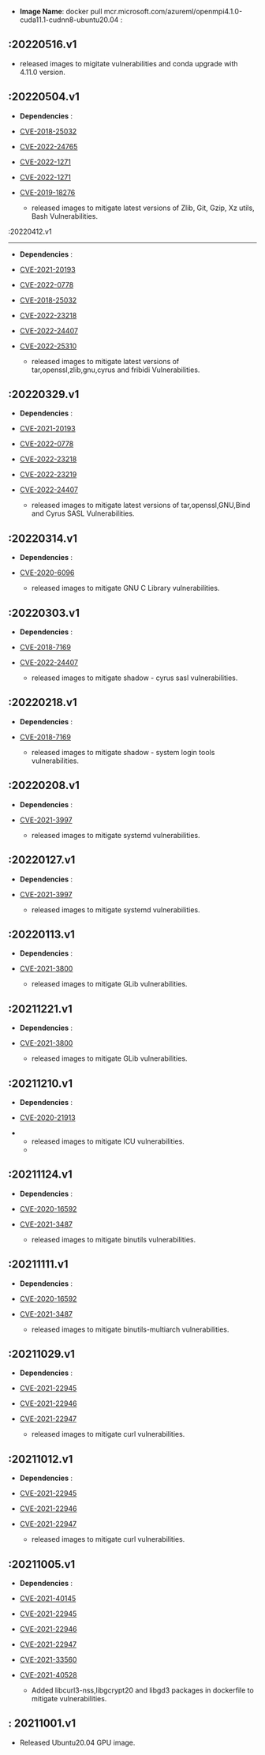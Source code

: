 -  **Image Name**: docker pull mcr.microsoft.com/azureml/openmpi4.1.0-cuda11.1-cudnn8-ubuntu20.04 :

:20220516.v1
------------------- 

- released images to migitate vulnerabilities and conda upgrade with 4.11.0 version.

:20220504.v1 
------------------- 

-   **Dependencies** :

-   [CVE-2018-25032](https://ubuntu.com/security/notices/USN-5355-1)
-   [CVE-2022-24765](https://ubuntu.com/security/notices/USN-5376-1)
-   [CVE-2022-1271](https://ubuntu.com/security/notices/USN-5378-1)
-   [CVE-2022-1271](https://ubuntu.com/security/notic[es/USN-5378-2)
-   [CVE-2019-18276](https://ubuntu.com/security/notices/USN-5380-1)  

     - released images to mitigate latest versions of Zlib, Git, Gzip, Xz utils, Bash Vulnerabilities.

:20220412.v1  

-------------------  
-   **Dependencies** :

-   [CVE-2021-20193](https://ubuntu.com/security/notices/USN-5329-1)
-   [CVE-2022-0778](https://ubuntu.com/security/notices/USN-5328-1)
-   [CVE-2018-25032](https://ubuntu.com/security/notices/USN-5355-1)
-   [CVE-2022-23218](https://ubuntu.com/security/notices/USN-5310-1)
-   [CVE-2022-24407](https://ubuntu.com/security/notices/USN-5301-1)
-   [CVE-2022-25310](https://ubuntu.com/security/notices/USN-5366-1)
 
     - released images to mitigate latest versions of tar,openssl,zlib,gnu,cyrus and fribidi Vulnerabilities.

:20220329.v1
------------------- 

-   **Dependencies** :

-  [CVE-2021-20193](https://ubuntu.com/security/notices/USN-5329-1)
-  [CVE-2022-0778](https://ubuntu.com/security/notices/USN-5328-1)
-  [CVE-2022-23218](https://ubuntu.com/security/notices/USN-5310-1)
-  [CVE-2022-23219](https://ubuntu.com/security/notices/USN-5332-1)
-  [CVE-2022-24407](https://ubuntu.com/security/notices/USN-5332-1) 

     - released images to mitigate latest versions of tar,openssl,GNU,Bind and Cyrus SASL Vulnerabilities.

:20220314.v1
-------------------

 -   **Dependencies** : 

 -   [CVE-2020-6096](https://ubuntu.com/security/notices/USN-5310-1)

     - released images to mitigate GNU C Library vulnerabilities.

:20220303.v1
-------------------

-   **Dependencies** : 

 -   [CVE-2018-7169](https://ubuntu.com/security/notices/USN-5254-1)
 -   [CVE-2022-24407](https://ubuntu.com/security/notices/USN-5301-1)

     - released images to mitigate shadow  - cyrus sasl  vulnerabilities.
 
:20220218.v1
-------------------

 -   **Dependencies** : 

 -   [CVE-2018-7169](https://ubuntu.com/security/notices/USN-5254-1)

     - released images to mitigate shadow - system login tools vulnerabilities.

:20220208.v1
-------------------

 -   **Dependencies** : 

 -   [CVE-2021-3997](https://ubuntu.com/security/CVE-2021-3997)

     - released images to mitigate systemd vulnerabilities.

:20220127.v1
-------------------

 -   **Dependencies** : 

 -   [CVE-2021-3997](https://ubuntu.com/security/CVE-2021-3997)

     - released images to mitigate systemd vulnerabilities.

:20220113.v1
-------------------

 -   **Dependencies** : 

 -   [CVE-2021-3800](https://ubuntu.com/security/notices/USN-5189-1)

     - released images to mitigate GLib vulnerabilities.

:20211221.v1
-------------------

 -   **Dependencies** : 

 -   [CVE-2021-3800](https://ubuntu.com/security/notices/USN-5189-1)

     - released images to mitigate GLib vulnerabilities.

:20211210.v1
-------------------

 -   **Dependencies** : 

 -   [CVE-2020-21913](https://ubuntu.com/security/notices/USN-5133-1)
 -   
     - released images to mitigate ICU vulnerabilities.
     - 
:20211124.v1
-------------------

 -   **Dependencies** : 

 -   [CVE-2020-16592](https://ubuntu.com/security/CVE-2020-16592)
 -   [CVE-2021-3487](https://ubuntu.com/security/CVE-2021-3487)
  
     - released images to mitigate binutils vulnerabilities.

:20211111.v1
-------------------

 -   **Dependencies** : 

 -   [CVE-2020-16592](https://ubuntu.com/security/CVE-2020-16592)
 -   [CVE-2021-3487](https://ubuntu.com/security/CVE-2021-3487)
  
     - released images to mitigate binutils-multiarch vulnerabilities.

:20211029.v1
-------------------

 -   **Dependencies** : 

 -   [CVE-2021-22945](https://ubuntu.com/security/notices/USN-5079-3)
 -   [CVE-2021-22946](https://ubuntu.com/security/notices/USN-5079-3)
 -   [CVE-2021-22947](https://ubuntu.com/security/notices/USN-5079-3)
  
     - released images to mitigate curl vulnerabilities.

:20211012.v1
-------------------

 -   **Dependencies** : 

 -   [CVE-2021-22945](https://ubuntu.com/security/notices/USN-5079-3)
 -   [CVE-2021-22946](https://ubuntu.com/security/notices/USN-5079-3)
 -   [CVE-2021-22947](https://ubuntu.com/security/notices/USN-5079-3)
  
     - released images to mitigate curl vulnerabilities.

:20211005.v1
-------------------

 -   **Dependencies** : 

 -   [CVE-2021-40145](https://ubuntu.com/security/notices/USN-5068-1)
 -   [CVE-2021-22945](https://ubuntu.com/security/notices/USN-5079-3)
 -   [CVE-2021-22946](https://ubuntu.com/security/notices/USN-5079-3)
 -   [CVE-2021-22947](https://ubuntu.com/security/notices/USN-5079-3)
 -   [CVE-2021-33560](https://ubuntu.com/security/notices/USN-5080-1)
 -   [CVE-2021-40528](https://ubuntu.com/security/notices/USN-5080-1)
  
     - Added libcurl3-nss,libgcrypt20 and libgd3 packages in dockerfile to mitigate vulnerabilities.

: 20211001.v1
-------------------

- Released Ubuntu20.04 GPU image.
  
